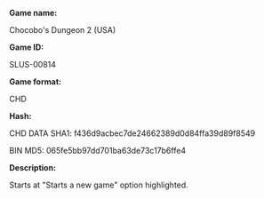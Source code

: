﻿**Game name:**

Chocobo's Dungeon 2 (USA)

**Game ID:**

SLUS-00814

**Game format:**

CHD

**Hash:**

CHD DATA SHA1: f436d9acbec7de24662389d0d84ffa39d89f8549

BIN MD5: 065fe5bb97dd701ba63de73c17b6ffe4

**Description:**

Starts at "Starts a new game" option highlighted.